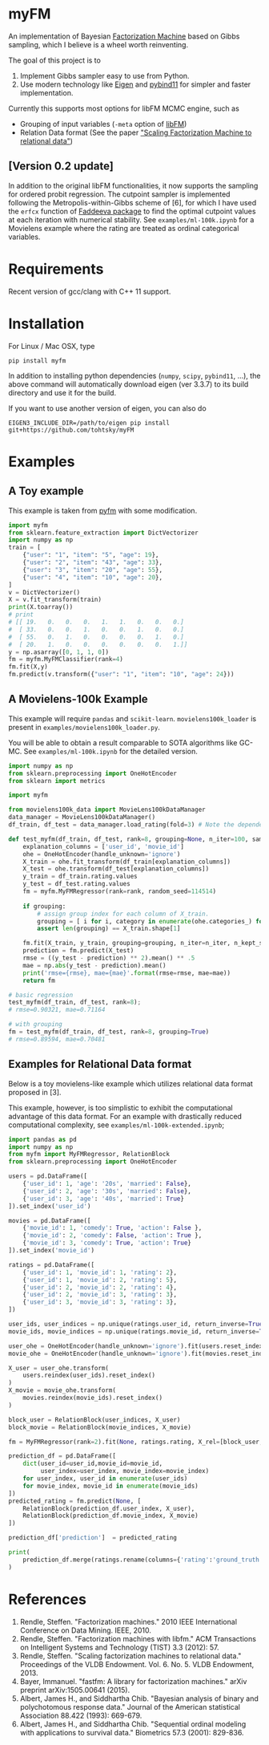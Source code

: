 # myFM
An implementation of Bayesian [Factorization Machine](https://ieeexplore.ieee.org/abstract/document/5694074/) based on Gibbs sampling, which I believe is a wheel worth reinventing.

The goal of this project is to

1. Implement Gibbs sampler easy to use from Python.
2. Use modern technology like [Eigen](http://eigen.tuxfamily.org/index.php?title=Main_Page) and [pybind11](https://github.com/pybind/pybind11) for simpler and faster implementation.

Currently this supports most options for libFM MCMC engine, such as
 - Grouping of input variables (`-meta` option of [libFM](https://github.com/srendle/libfm))
 - Relation Data format (See the paper ["Scaling Factorization Machine to relational data"](https://dl.acm.org/citation.cfm?id=2488340))

## \[Version 0.2 update\]
In addition to the original libFM functionalities, it now supports the sampling for ordered probit regression. The cutpoint sampler is implemented following the Metropolis-within-Gibbs scheme of [6], for which I have used the `erfcx` function of [Faddeeva package](http://ab-initio.mit.edu/wiki/index.php/Faddeeva_Package) to find the optimal cutpoint values at each iteration with numerical stability. See `examples/ml-100k.ipynb` for a Movielens example where the rating are treated as ordinal categorical variables.

# Requirements
Recent version of gcc/clang with C++ 11 support.

# Installation

For Linux / Mac OSX, type
```
pip install myfm
```
In addition to installing python dependencies (`numpy`, `scipy`, `pybind11`, ...),  the above command will automatically download eigen (ver 3.3.7) to its build directory and use it for the build.

If you want to use another version of eigen, you can also do
```
EIGEN3_INCLUDE_DIR=/path/to/eigen pip install git+https://github.com/tohtsky/myFM
```

# Examples

## A Toy example
This example is taken from [pyfm](https://github.com/coreylynch/pyFM) with some modification.
```Python
import myfm
from sklearn.feature_extraction import DictVectorizer
import numpy as np
train = [
	{"user": "1", "item": "5", "age": 19},
	{"user": "2", "item": "43", "age": 33},
	{"user": "3", "item": "20", "age": 55},
	{"user": "4", "item": "10", "age": 20},
]
v = DictVectorizer()
X = v.fit_transform(train)
print(X.toarray()) 
# print
# [[ 19.   0.   0.   0.   1.   1.   0.   0.   0.]
#  [ 33.   0.   0.   1.   0.   0.   1.   0.   0.]
#  [ 55.   0.   1.   0.   0.   0.   0.   1.   0.]
#  [ 20.   1.   0.   0.   0.   0.   0.   0.   1.]]
y = np.asarray([0, 1, 1, 0])
fm = myfm.MyFMClassifier(rank=4)
fm.fit(X,y)
fm.predict(v.transform({"user": "1", "item": "10", "age": 24}))
```

## A Movielens-100k Example
This example will require `pandas` and `scikit-learn`. `movielens100k_loader` is present in `examples/movielens100k_loader.py`.

You will be able to obtain a result comparable to SOTA algorithms like GC-MC. See `examples/ml-100k.ipynb` for the detailed version.
```Python
import numpy as np
from sklearn.preprocessing import OneHotEncoder
from sklearn import metrics

import myfm

from movielens100k_data import MovieLens100kDataManager
data_manager = MovieLens100kDataManager()
df_train, df_test = data_manager.load_rating(fold=3) # Note the dependence on the fold

def test_myfm(df_train, df_test, rank=8, grouping=None, n_iter=100, samples=95):
    explanation_columns = ['user_id', 'movie_id']
    ohe = OneHotEncoder(handle_unknown='ignore')
    X_train = ohe.fit_transform(df_train[explanation_columns])
    X_test = ohe.transform(df_test[explanation_columns])
    y_train = df_train.rating.values
    y_test = df_test.rating.values
    fm = myfm.MyFMRegressor(rank=rank, random_seed=114514)
    
    if grouping:
        # assign group index for each column of X_train.
        grouping = [ i for i, category in enumerate(ohe.categories_) for _ in category]
        assert len(grouping) == X_train.shape[1]

    fm.fit(X_train, y_train, grouping=grouping, n_iter=n_iter, n_kept_samples=samples)
    prediction = fm.predict(X_test)
    rmse = ((y_test - prediction) ** 2).mean() ** .5
    mae = np.abs(y_test - prediction).mean()
    print('rmse={rmse}, mae={mae}'.format(rmse=rmse, mae=mae))
    return fm

# basic regression
test_myfm(df_train, df_test, rank=8);
# rmse=0.90321, mae=0.71164

# with grouping
fm = test_myfm(df_train, df_test, rank=8, grouping=True)
# rmse=0.89594, mae=0.70481
```

## Examples for Relational Data format 
Below is a toy movielens-like example which utilizes relational data format proposed in [3].  

This example, however, is too simplistic to exhibit the computational advantage of this data format. For an example with drastically reduced computational complexity, see `examples/ml-100k-extended.ipynb`; 

```Python
import pandas as pd
import numpy as np
from myfm import MyFMRegressor, RelationBlock
from sklearn.preprocessing import OneHotEncoder

users = pd.DataFrame([
    {'user_id': 1, 'age': '20s', 'married': False},
    {'user_id': 2, 'age': '30s', 'married': False},
    {'user_id': 3, 'age': '40s', 'married': True}
]).set_index('user_id')

movies = pd.DataFrame([
    {'movie_id': 1, 'comedy': True, 'action': False },
    {'movie_id': 2, 'comedy': False, 'action': True },
    {'movie_id': 3, 'comedy': True, 'action': True}
]).set_index('movie_id')

ratings = pd.DataFrame([
    {'user_id': 1, 'movie_id': 1, 'rating': 2},
    {'user_id': 1, 'movie_id': 2, 'rating': 5},
    {'user_id': 2, 'movie_id': 2, 'rating': 4},
    {'user_id': 2, 'movie_id': 3, 'rating': 3},
    {'user_id': 3, 'movie_id': 3, 'rating': 3},
])

user_ids, user_indices = np.unique(ratings.user_id, return_inverse=True)
movie_ids, movie_indices = np.unique(ratings.movie_id, return_inverse=True)

user_ohe = OneHotEncoder(handle_unknown='ignore').fit(users.reset_index()) # include user id as feature
movie_ohe = OneHotEncoder(handle_unknown='ignore').fit(movies.reset_index())

X_user = user_ohe.transform(
    users.reindex(user_ids).reset_index()
)
X_movie = movie_ohe.transform(
    movies.reindex(movie_ids).reset_index()
)

block_user = RelationBlock(user_indices, X_user)
block_movie = RelationBlock(movie_indices, X_movie)

fm = MyFMRegressor(rank=2).fit(None, ratings.rating, X_rel=[block_user, block_movie])

prediction_df = pd.DataFrame([
    dict(user_id=user_id,movie_id=movie_id,
         user_index=user_index, movie_index=movie_index)
    for user_index, user_id in enumerate(user_ids)
    for movie_index, movie_id in enumerate(movie_ids)
])
predicted_rating = fm.predict(None, [
    RelationBlock(prediction_df.user_index, X_user),
    RelationBlock(prediction_df.movie_index, X_movie)
])

prediction_df['prediction']  = predicted_rating

print(
    prediction_df.merge(ratings.rename(columns={'rating':'ground_truth'}), how='left')
)
```


# References
1. Rendle, Steffen. "Factorization machines." 2010 IEEE International Conference on Data Mining. IEEE, 2010.
1. Rendle, Steffen. "Factorization machines with libfm." ACM Transactions on Intelligent Systems and Technology (TIST) 3.3 (2012): 57.
1. Rendle, Steffen. "Scaling factorization machines to relational data." Proceedings of the VLDB Endowment. Vol. 6. No. 5. VLDB Endowment, 2013.
1. Bayer, Immanuel. "fastfm: A library for factorization machines." arXiv preprint arXiv:1505.00641 (2015).
1. Albert, James H., and Siddhartha Chib. "Bayesian analysis of binary and polychotomous response data." Journal of the American statistical Association 88.422 (1993): 669-679.
1. Albert, James H., and Siddhartha Chib. "Sequential ordinal modeling with applications to survival data." Biometrics 57.3 (2001): 829-836.